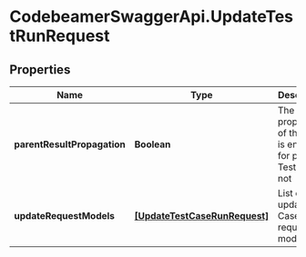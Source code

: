 # CodebeamerSwaggerApi.UpdateTestRunRequest

## Properties
Name | Type | Description | Notes
------------ | ------------- | ------------- | -------------
**parentResultPropagation** | **Boolean** | The propagation of the result is enabled for parent Test Run or not | [optional] [default to true]
**updateRequestModels** | [**[UpdateTestCaseRunRequest]**](UpdateTestCaseRunRequest.md) | List of update Test Case run request models | 
